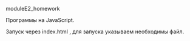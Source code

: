 moduleE2_homework

Программы на JavaScript. 

Запуск через index.html , для запуска указываем необходимы файл.
